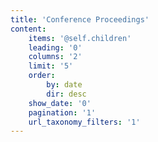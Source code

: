 ```yaml
---
title: 'Conference Proceedings'
content:
    items: '@self.children'
    leading: '0'
    columns: '2'
    limit: '5'
    order:
        by: date
        dir: desc
    show_date: '0'
    pagination: '1'
    url_taxonomy_filters: '1'
---
```


